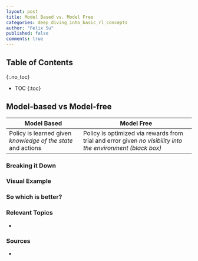 ```yaml
---
layout: post
title: Model Based vs. Model Free
categories: deep_diving_into_basic_rl_concepts
author: "Felix Su"
published: false
comments: true
---
```


## Table of Contents
{:.no_toc}
* TOC
{:toc}

## Model-based vs Model-free

| Model Based | Model Free |
| --- | --- |
| Policy is learned given *knowledge of the state* and actions | Policy is optimized via rewards from trial and error given *no visibility into the environment (black box)*|

### Breaking it Down

### Visual Example

### So which is better?

### Relevant Topics
- 

### Sources
- 